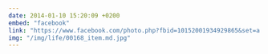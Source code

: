 ```yaml
---
date: 2014-01-10 15:20:09 +0200
embed: "facebook"
link: "https://www.facebook.com/photo.php?fbid=10152001934929865&set=a.10150382045299865.355740.580174864&type=3"
img: "/img/life/00168_item.md.jpg"
---
```

